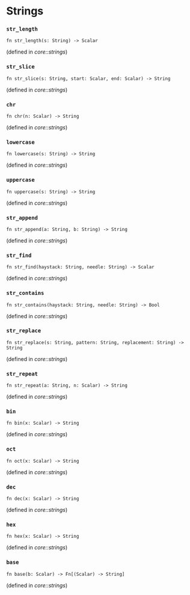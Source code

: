 <!-- NOTE! This file is auto-generated -->

# Strings

### `str_length`

```nbt
fn str_length(s: String) -> Scalar
```
(defined in *core::strings*)

### `str_slice`

```nbt
fn str_slice(s: String, start: Scalar, end: Scalar) -> String
```
(defined in *core::strings*)

### `chr`

```nbt
fn chr(n: Scalar) -> String
```
(defined in *core::strings*)

### `lowercase`

```nbt
fn lowercase(s: String) -> String
```
(defined in *core::strings*)

### `uppercase`

```nbt
fn uppercase(s: String) -> String
```
(defined in *core::strings*)

### `str_append`

```nbt
fn str_append(a: String, b: String) -> String
```
(defined in *core::strings*)

### `str_find`

```nbt
fn str_find(haystack: String, needle: String) -> Scalar
```
(defined in *core::strings*)

### `str_contains`

```nbt
fn str_contains(haystack: String, needle: String) -> Bool
```
(defined in *core::strings*)

### `str_replace`

```nbt
fn str_replace(s: String, pattern: String, replacement: String) -> String
```
(defined in *core::strings*)

### `str_repeat`

```nbt
fn str_repeat(a: String, n: Scalar) -> String
```
(defined in *core::strings*)

### `bin`

```nbt
fn bin(x: Scalar) -> String
```
(defined in *core::strings*)

### `oct`

```nbt
fn oct(x: Scalar) -> String
```
(defined in *core::strings*)

### `dec`

```nbt
fn dec(x: Scalar) -> String
```
(defined in *core::strings*)

### `hex`

```nbt
fn hex(x: Scalar) -> String
```
(defined in *core::strings*)

### `base`

```nbt
fn base(b: Scalar) -> Fn[(Scalar) -> String]
```
(defined in *core::strings*)

